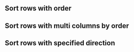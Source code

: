 ## Sort rows with order

## Sort rows with multi columns by order

## Sort rows with specified direction